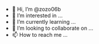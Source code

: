 - 👋 Hi, I’m @zozo06b
- 👀 I’m interested in ...
- 🌱 I’m currently learning ...
- 💞️ I’m looking to collaborate on ...
- 📫 How to reach me ...

<!---
zozo06b/zozo06b is a ✨ special ✨ repository because its `README.md` (this file) appears on your GitHub profile.
You can click the Preview link to take a look at your changes.
--->
